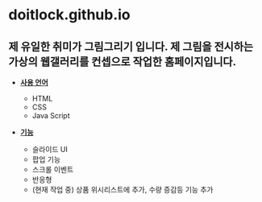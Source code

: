 # doitlock.github.io

## 제 유일한 취미가 그림그리기 입니다. 제 그림을 전시하는 가상의 웹갤러리를 컨셉으로 작업한 홈페이지입니다.

- **<u>사용 언어</u>**
  - HTML
  - CSS
  - Java Script

- **<u>기능</u>**
  - 슬라이드 UI
  - 팝업 기능
  - 스크롤 이벤트
  - 반응형
  - (현재 작업 중) 상품 위시리스트에 추가, 수량 증감등 기능 추가

